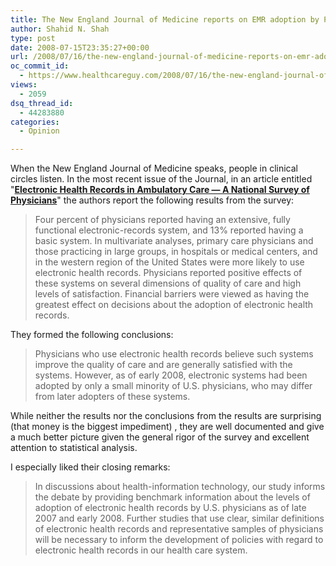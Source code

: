 ```yaml
---
title: The New England Journal of Medicine reports on EMR adoption by Physicians
author: Shahid N. Shah
type: post
date: 2008-07-15T23:35:27+00:00
url: /2008/07/16/the-new-england-journal-of-medicine-reports-on-emr-adoption-by-physicians/
oc_commit_id:
  - https://www.healthcareguy.com/2008/07/16/the-new-england-journal-of-medicine-reports-on-emr-adoption-by-physicians/1478770409
views:
  - 2059
dsq_thread_id:
  - 44283880
categories:
  - Opinion

---
```

When the New England Journal of Medicine speaks, people in clinical circles listen. In the most recent issue of the Journal, in an article entitled "**<a href="http://content.nejm.org/cgi/content/full/NEJMsa0802005?query=TOC" target="_blank">Electronic Health Records in Ambulatory Care &#8212; A National Survey of Physicians</a>**" the authors report the following results from the survey:

> Four percent of physicians reported having an extensive, <sup></sup>fully functional electronic-records system, and 13% reported <sup></sup>having a basic system. In multivariate analyses, primary care <sup></sup>physicians and those practicing in large groups, in hospitals <sup></sup>or medical centers, and in the western region of the United <sup></sup>States were more likely to use electronic health records. Physicians <sup></sup>reported positive effects of these systems on several dimensions <sup></sup>of quality of care and high levels of satisfaction. Financial <sup></sup>barriers were viewed as having the greatest effect on decisions <sup></sup>about the adoption of electronic health records.<sup></sup>

They formed the following conclusions:

> Physicians who use electronic health records believe <sup></sup>such systems improve the quality of care and are generally satisfied <sup></sup>with the systems. However, as of early 2008, electronic systems <sup></sup>had been adopted by only a small minority of U.S. physicians, <sup></sup>who may differ from later adopters of these systems.<sup></sup>

While neither the results nor the conclusions from the results are surprising (that money is the biggest impediment) , they are well documented and give a much better picture given the general rigor of the survey and excellent attention to statistical analysis.

I especially liked their closing remarks:

> In discussions about health-information technology, our study <sup></sup>informs the debate by providing benchmark information about <sup></sup>the levels of adoption of electronic health records by U.S. <sup></sup>physicians as of late 2007 and early 2008. Further studies that <sup></sup>use clear, similar definitions of electronic health records <sup></sup>and representative samples of physicians will be necessary to <sup></sup>inform the development of policies with regard to electronic <sup></sup>health records in our health care system.